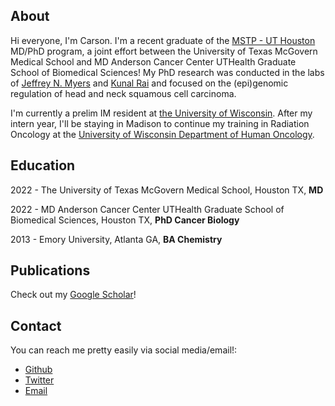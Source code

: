 ## About
Hi everyone, I'm Carson. I'm a recent graduate of the [MSTP - UT Houston](https://gsbs.uth.edu/mdphd/) MD/PhD program, a joint effort between the University of Texas McGovern Medical School and MD Anderson Cancer Center UTHealth Graduate School of Biomedical Sciences! My PhD research was conducted in the labs of [Jeffrey N. Myers](https://faculty.mdanderson.org/profiles/jeffrey_myers.html) and [Kunal Rai](https://www.mdanderson.org/research/departments-labs-institutes/labs/rai-laboratory.html) and focused on the (epi)genomic regulation of head and neck squamous cell carcinoma.

I'm currently a prelim IM resident at [the University of Wisconsin](https://www.medicine.wisc.edu/housestaff/university-wisconsin-internal-medicine-residency-program). After my intern year, I'll be staying in Madison to continue my training in Radiation Oncology at the [University of Wisconsin Department of Human Oncology](https://www.humonc.wisc.edu/).

## Education

2022 - The University of Texas McGovern Medical School, Houston TX, **MD**

2022 - MD Anderson Cancer Center UTHealth Graduate School of Biomedical Sciences, Houston TX, **PhD Cancer Biology**

2013 - Emory University, Atlanta GA, **BA Chemistry**

## Publications

Check out my [Google Scholar](https://scholar.google.com/citations?user=HNtl0w8AAAAJ&hl=en)!

## Contact

You can reach me pretty easily via social media/email!:

- [Github](https://github.com/sccallahan)
- [Twitter](https://twitter.com/scarsoncallahan)
- [Email](mailto:scarsoncallahan@protonmail.com)
